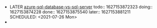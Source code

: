 - LATER [azure-sql-database-vs-sql-server](https://azurelessons.com/azure-sql-database-vs-sql-server/) 
  todo:: 1627153872323
  doing:: 1627153874228
  done:: 1627153875540
  later:: 1627153881211
  SCHEDULED: <2021-07-26 Mon>
-